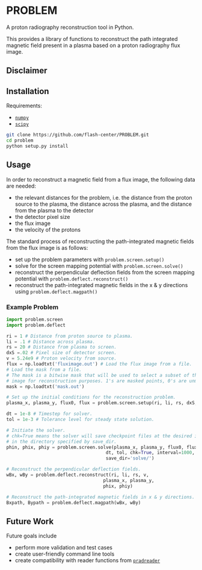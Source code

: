 # PROBLEM

A proton radiography reconstruction tool in Python.

This provides a library of functions to reconstruct the path integrated magnetic
field present in a plasma based on a proton radiography flux image.

## Disclaimer


## Installation

Requirements:

* [`numpy`](http://www.numpy.org/)
* [`scipy`](https://www.scipy.org/)

```bash
git clone https://github.com/flash-center/PROBLEM.git
cd problem
python setup.py install
```

## Usage

In order to reconstruct a magnetic field from a flux image, the following data
are needed:

* the relevant distances for the problem, i.e. the distance from the proton
    source to the plasma, the distance across the plasma, and the distance from
    the plasma to the detector
* the detector pixel size
* the flux image
* the velocity of the protons

The standard process of reconstructing the path-integrated magnetic fields from
the flux image is as follows:

* set up the problem parameters with `problem.screen.setup()`
* solve for the screen mapping potential with `problem.screen.solve()`
* reconstruct the perpendicular deflection fields from the screen mapping
    potential with `problem.deflect.reconstruct()`
* reconstruct the path-integrated magnetic fields in the x & y directions using
    `problem.deflect.magpath()`

### Example Problem

```python
import problem.screen
import problem.deflect

ri = 1 # Distance from proton source to plasma.
li = .1 # Distance across plasma.
rs = 20 # Distance from plasma to screen.
dxS =.02 # Pixel size of detector screen.
v = 5.24e9 # Proton velocity from source.
flux = np.loadtxt('fluximage.out') # Load the flux image from a file.
# Load the mask from a file.
# The mask is a bitwise mask that will be used to select a subset of the flux 
# image for reconstruction purposes. 1's are masked points, 0's are unmasked.
mask = np.loadtxt('mask.out') 

# Set up the initial conditions for the reconstruction problem.
plasma_x, plasma_y, flux0, flux = problem.screen.setup(ri, li, rs, dxS, image, mask)

dt = 1e-8 # Timestep for solver.
tol = 1e-3 # Tolerance level for steady state solution.

# Initiate the solver.
# chk=True means the solver will save checkpoint files at the desired interval
# in the directory specified by save_dir.
phin, phix, phiy = problem.screen.solve(plasma_x, plasma_y, flux0, flux,
                                     dt, tol, chk=True, interval=1000,
                                     save_dir='solve/')

# Reconstruct the perpendicular deflection fields.
wBx, wBy = problem.deflect.reconstruct(ri, li, rs, v, 
                                    plasma_x, plasma_y, 
                                    phix, phiy)

# Reconstruct the path-integrated magnetic fields in x & y directions.
Bxpath, Bypath = problem.deflect.magpath(wBx, wBy)
```

## Future Work

Future goals include

* perform more validation and test cases
* create user-friendly command line tools
* create compatibility with reader functions from 
    [`pradreader`](https://github.com/jtlaune/problemreader)
